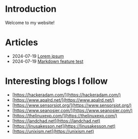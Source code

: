 # Introduction

Welcome to my website!

# Articles

- <time datetime="2024-07-19">2024-07-19</time> [Lorem ipsum](/lorem-ipsum.html)
- <time datetime="2024-07-19">2024-07-19</time> [Markdown feature test](/markdown-feature-test.html)

# Interesting blogs I follow

- [https://hackeradam.com/](https://hackeradam.com/)
- [https://www.apalrd.net/](https://www.apalrd.net/)
- [https://www.sensorsiot.org/](https://www.sensorsiot.org/)
- [https://www.seanosier.com/](https://www.seanosier.com/)
- [https://thelinuxexp.com/](https://thelinuxexp.com/)
- [https://landchad.net](https://landchad.net)
- [https://linusakesson.net](https://linusakesson.net)
- [https://unixism.net](https://unixism.net)
